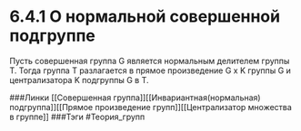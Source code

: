 # 6.4.1 О нормальной совершенной подгруппе
Пусть совершенная группа G является нормальным делителем группы T. Тогда группа T разлагается в прямое произведение G x K группы G и централизатора K подгруппы G в T.

###Линки [[Совершенная группа]][[Инвариантная(нормальная) подгруппа]][[Прямое произведение групп]][[Централизатор множества в группе]]
###Тэги 
 #Теория_групп 
